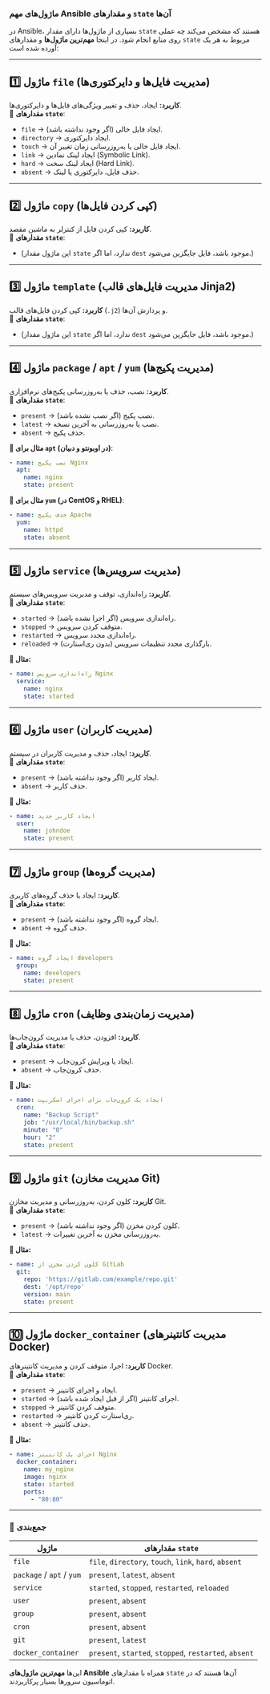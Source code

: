 ### **ماژول‌های مهم Ansible و مقدارهای `state` آن‌ها**  
در Ansible، بسیاری از ماژول‌ها دارای مقدار `state` هستند که مشخص می‌کند چه عملی روی منابع انجام شود. در اینجا **مهم‌ترین ماژول‌ها** و مقدارهای `state` مربوط به هر یک آورده شده است:

---

## **1️⃣ ماژول `file` (مدیریت فایل‌ها و دایرکتوری‌ها)**
**کاربرد:** ایجاد، حذف و تغییر ویژگی‌های فایل‌ها و دایرکتوری‌ها.  
🔹 **مقدارهای `state`**:
- `file` → ایجاد فایل خالی (اگر وجود نداشته باشد).
- `directory` → ایجاد دایرکتوری.
- `touch` → ایجاد فایل خالی یا به‌روزرسانی زمان تغییر آن.
- `link` → ایجاد لینک نمادین (Symbolic Link).
- `hard` → ایجاد لینک سخت (Hard Link).
- `absent` → حذف فایل، دایرکتوری یا لینک.

---

## **2️⃣ ماژول `copy` (کپی کردن فایل‌ها)**
**کاربرد:** کپی کردن فایل از کنترلر به ماشین مقصد.  
🔹 **مقدارهای `state`**:
- (این ماژول مقدار `state` ندارد، اما اگر `dest` موجود باشد، فایل جایگزین می‌شود.)

---

## **3️⃣ ماژول `template` (مدیریت فایل‌های قالب Jinja2)**
**کاربرد:** کپی کردن فایل‌های قالب (`.j2`) و پردازش آن‌ها.  
🔹 **مقدارهای `state`**:
- (این ماژول مقدار `state` ندارد، اما اگر `dest` موجود باشد، فایل جایگزین می‌شود.)

---

## **4️⃣ ماژول `package` / `apt` / `yum` (مدیریت پکیج‌ها)**
**کاربرد:** نصب، حذف یا به‌روزرسانی پکیج‌های نرم‌افزاری.  
🔹 **مقدارهای `state`**:
- `present` → نصب پکیج (اگر نصب نشده باشد).
- `latest` → نصب یا به‌روزرسانی به آخرین نسخه.
- `absent` → حذف پکیج.

**📌 مثال برای `apt` (در اوبونتو و دبیان)**:
```yaml
- name: نصب پکیج Nginx
  apt:
    name: nginx
    state: present
```

**📌 مثال برای `yum` (در CentOS و RHEL)**:
```yaml
- name: حذف پکیج Apache
  yum:
    name: httpd
    state: absent
```

---

## **5️⃣ ماژول `service` (مدیریت سرویس‌ها)**
**کاربرد:** راه‌اندازی، توقف و مدیریت سرویس‌های سیستم.  
🔹 **مقدارهای `state`**:
- `started` → راه‌اندازی سرویس (اگر اجرا نشده باشد).
- `stopped` → متوقف کردن سرویس.
- `restarted` → راه‌اندازی مجدد سرویس.
- `reloaded` → بارگذاری مجدد تنظیمات سرویس (بدون ری‌استارت).

**📌 مثال:**  
```yaml
- name: راه‌اندازی سرویس Nginx
  service:
    name: nginx
    state: started
```

---

## **6️⃣ ماژول `user` (مدیریت کاربران)**
**کاربرد:** ایجاد، حذف و مدیریت کاربران در سیستم.  
🔹 **مقدارهای `state`**:
- `present` → ایجاد کاربر (اگر وجود نداشته باشد).
- `absent` → حذف کاربر.

**📌 مثال:**  
```yaml
- name: ایجاد کاربر جدید
  user:
    name: johndoe
    state: present
```

---

## **7️⃣ ماژول `group` (مدیریت گروه‌ها)**
**کاربرد:** ایجاد یا حذف گروه‌های کاربری.  
🔹 **مقدارهای `state`**:
- `present` → ایجاد گروه (اگر وجود نداشته باشد).
- `absent` → حذف گروه.

**📌 مثال:**  
```yaml
- name: ایجاد گروه developers
  group:
    name: developers
    state: present
```

---

## **8️⃣ ماژول `cron` (مدیریت زمان‌بندی وظایف)**
**کاربرد:** افزودن، حذف یا مدیریت کرون‌جاب‌ها.  
🔹 **مقدارهای `state`**:
- `present` → ایجاد یا ویرایش کرون‌جاب.
- `absent` → حذف کرون‌جاب.

**📌 مثال:**  
```yaml
- name: ایجاد یک کرون‌جاب برای اجرای اسکریپت
  cron:
    name: "Backup Script"
    job: "/usr/local/bin/backup.sh"
    minute: "0"
    hour: "2"
    state: present
```

---

## **9️⃣ ماژول `git` (مدیریت مخازن Git)**
**کاربرد:** کلون کردن، به‌روزرسانی و مدیریت مخازن Git.  
🔹 **مقدارهای `state`**:
- `present` → کلون کردن مخزن (اگر وجود نداشته باشد).
- `latest` → به‌روزرسانی مخزن به آخرین تغییرات.

**📌 مثال:**  
```yaml
- name: کلون کردن مخزن از GitLab
  git:
    repo: 'https://gitlab.com/example/repo.git'
    dest: '/opt/repo'
    version: main
    state: present
```

---

## **🔟 ماژول `docker_container` (مدیریت کانتینرهای Docker)**
**کاربرد:** اجرا، متوقف کردن و مدیریت کانتینرهای Docker.  
🔹 **مقدارهای `state`**:
- `present` → ایجاد و اجرای کانتینر.
- `started` → اجرای کانتینر (اگر از قبل ایجاد شده باشد).
- `stopped` → متوقف کردن کانتینر.
- `restarted` → ری‌استارت کردن کانتینر.
- `absent` → حذف کانتینر.

**📌 مثال:**  
```yaml
- name: اجرای یک کانتینر Nginx
  docker_container:
    name: my_nginx
    image: nginx
    state: started
    ports:
      - "80:80"
```

---

### **📌 جمع‌بندی**
| **ماژول** | **مقدارهای `state`** |
|----------|----------------|
| `file` | `file`, `directory`, `touch`, `link`, `hard`, `absent` |
| `package` / `apt` / `yum` | `present`, `latest`, `absent` |
| `service` | `started`, `stopped`, `restarted`, `reloaded` |
| `user` | `present`, `absent` |
| `group` | `present`, `absent` |
| `cron` | `present`, `absent` |
| `git` | `present`, `latest` |
| `docker_container` | `present`, `started`, `stopped`, `restarted`, `absent` |

این‌ها **مهم‌ترین ماژول‌های Ansible** همراه با مقدارهای `state` آن‌ها هستند که در اتوماسیون سرورها بسیار پرکاربردند.

